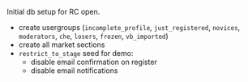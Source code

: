 Initial db setup for RC open.

 - create usergroups (`incomplete_profile`, `just_registered`, `novices`, `moderators`, `che`, `losers`, `frozen`, `vb_imported`)
 - create all market sections
 - `restrict_to_stage` seed for demo:
   - disable email confirmation on register
   - disable email notifications
